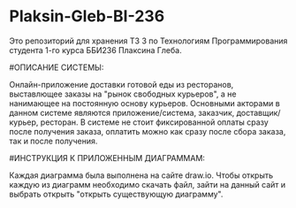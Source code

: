 # Plaksin-Gleb-BI-236
Это репозиторий для хранения ТЗ 3 по Технологиям Программирования студента 1-го курса ББИ236 Плаксина Глеба.
	
#ОПИСАНИЕ СИСТЕМЫ:
	
Онлайн-приложение доставки готовой еды из ресторанов, выставлющее заказы на "рынок свободных курьеров", а не нанимающее на постоянную основу курьеров. Основными акторами в данном системе являются приложение/система, заказчик, доставщик/курьер, ресторан. В системе не стоит фиксированной оплаты сразу после получения заказа, оплатить можно как сразу после сбора заказа, так и после получения. 

#ИНСТРУКЦИЯ К ПРИЛОЖЕННЫМ ДИАГРАММАМ:

Каждая диаграмма была выполнена на сайте draw.io. Чтобы открыть каждую из диаграмм необходимо скачать файл, зайти на данный сайт и выбрать открыть "открыть существующую диаграмму". 
